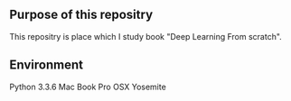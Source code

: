 ## Purpose of this repositry
  This repositry is place which I study book "Deep Learning From scratch".

## Environment
  Python 3.3.6
  Mac Book Pro OSX Yosemite

